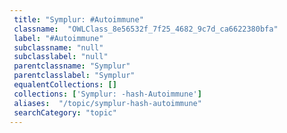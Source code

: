 ```yaml
--- 
 title: "Symplur: #Autoimmune" 
 classname:  "OWLClass_8e56532f_7f25_4682_9c7d_ca6622380bfa" 
 label: "#Autoimmune" 
 subclassname: "null" 
 subclasslabel: "null" 
 parentclassname: "Symplur" 
 parentclasslabel: "Symplur" 
 equalentCollections: [] 
 collections: ['Symplur: -hash-Autoimmune']
 aliases:  "/topic/symplur-hash-autoimmune"  
 searchCategory: "topic" 
---
```

